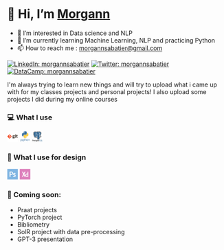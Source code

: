 # 👋 Hi, I’m [Morgann](https://www.linkedin.com/in/morgann-sabatier-92243313b/)
- 👀 I’m interested in Data science and NLP
- 🌱 I’m currently learning Machine Learning, NLP and practicing Python
- 📫 How to reach me : morgannsabatier@gmail.com

[![LinkedIn: morgannsabatier](https://img.shields.io/badge/-Morgann%20Sabatier-steelblue?style=flat-square&logo=Linkedin&logoColor=white&link=https://www.linkedin.com/in/morgann-sabatier-92243313b)](https://www.linkedin.com/in/morgann-sabatier-92243313b) [![Twitter: morgannsabatier](https://img.shields.io/badge/-@MorgannSabatier-deepskyblue?style=flat-square&logo=Twitter&logoColor=white&link=https://twitter.com/MorgannSabatier)](https://twitter.com/MorgannSabatier)  [![DataCamp: morgannsabatier](https://img.shields.io/badge/-@MorgannSabatier-limegreen?style=flat-square&logo=datacamp&logoColor=black&link=https://datacamp.com/profile/morgannsabatier)](https://datacamp.com/profile/morgannsabatier) 

I'm always trying to learn new things and will try to upload what i came up with for my classes projects and personal projects!
I also upload some projects I did during my online courses 

<h3> 💻 What I use </h3>
<p align="left">
<img src="https://raw.githubusercontent.com/devicons/devicon/master/icons/git/git-original-wordmark.svg" alt="git" width="25" height="25" />
<img src="https://raw.githubusercontent.com/devicons/devicon/master/icons/python/python-original-wordmark.svg" alt="python" width="25" height="25" />
<img src="https://raw.githubusercontent.com/devicons/devicon/master/icons/postgresql/postgresql-original-wordmark.svg" alt="PostgreSQL" width="25" height="25" />
</p>
<h3> 🎨 What I use for design </h3>

<p align="left">
<img src="https://raw.githubusercontent.com/devicons/devicon/master/icons/photoshop/photoshop-plain.svg" title="Photoshop" alt="Photoshop" width="25" height="25" />
<img src="https://raw.githubusercontent.com/devicons/devicon/master/icons/xd/xd-plain.svg" title="Adobe XD" alt="Adobe XD" width="25" height="25" />
</p>

<h3> 👀 Coming soon: </h3>

* Praat projects 
* PyTorch project
* Bibliometry
* SolR project with data pre-processing
* GPT-3 presentation

<!---
MorgannSabatier/MorgannSabatier is a ✨ special ✨ repository because its `README.md` (this file) appears on your GitHub profile.
You can click the Preview link to take a look at your changes.
--->
